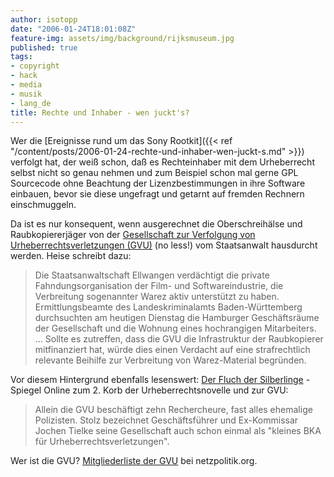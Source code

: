 ```yaml
---
author: isotopp
date: "2006-01-24T18:01:08Z"
feature-img: assets/img/background/rijksmuseum.jpg
published: true
tags:
- copyright
- hack
- media
- musik
- lang_de
title: Rechte und Inhaber - wen juckt's?
---
```


Wer die 
[Ereignisse rund um das Sony Rootkit]({{< ref "/content/posts/2006-01-24-rechte-und-inhaber-wen-juckt-s.md" >}})
verfolgt hat, der weiß schon, daß es Rechteinhaber mit dem Urheberrecht selbst nicht so genau nehmen und zum Beispiel schon mal gerne GPL Sourcecode ohne Beachtung der Lizenzbestimmungen in ihre Software einbauen, bevor sie diese ungefragt und getarnt auf fremden Rechnern einschmuggeln.

Da ist es nur konsequent, wenn ausgerechnet die Oberschreihälse und Raubkopiererjäger von der 
[Gesellschaft zur Verfolgung von Urheberrechtsverletzungen (GVU)](http://www.heise.de/newsticker/meldung/68760)
(no less!) vom Staatsanwalt hausdurcht werden. 
Heise schreibt dazu:

> Die Staatsanwaltschaft Ellwangen verdächtigt die private Fahndungsorganisation der Film- und Softwareindustrie, die Verbreitung sogenannter Warez aktiv unterstützt zu haben.
> Ermittlungsbeamte des Landeskriminalamts Baden-Württemberg durchsuchten am heutigen Dienstag die Hamburger Geschäftsräume der Gesellschaft und die Wohnung eines hochrangigen Mitarbeiters. ...
> Sollte es zutreffen, dass die GVU die Infrastruktur der Raubkopierer mitfinanziert hat, würde dies einen Verdacht auf eine strafrechtlich relevante Beihilfe zur Verbreitung von Warez-Material begründen.
 
Vor diesem Hintergrund ebenfalls lesenswert: 
[Der Fluch der Silberlinge](http://www.spiegel.de/spiegel/0,1518,396497,00.html) - 
Spiegel Online zum 2. Korb der Urheberrechtsnovelle und zur GVU: 

> Allein die GVU beschäftigt zehn Rechercheure, fast alles ehemalige Polizisten. 
> Stolz bezeichnet Geschäftsführer und Ex-Kommissar Jochen Tielke seine Gesellschaft auch schon einmal als "kleines BKA für Urheberrechtsverletzungen".

Wer ist die GVU? 
[Mitgliederliste der GVU](http://www.netzpolitik.org/2006/die-gvu-wurde-von-der-polizei-durchsucht/) 
bei netzpolitik.org.
